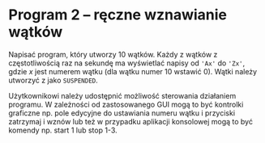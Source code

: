 # Program 2 – ręczne wznawianie wątków

Napisać program, który utworzy 10 wątków. Każdy z wątków z częstotliwością raz na sekundę ma wyświetlać napisy od `'Ax'` do `'Zx'`, gdzie *x* jest numerem wątku (dla wątku numer 10 wstawić 0). Wątki należy utworzyć z jako `SUSPENDED`.

Użytkownikowi należy udostępnić możliwość sterowania działaniem programu. W zależności od zastosowanego GUI mogą to być kontrolki graficzne np. pole edycyjne do ustawiania numeru wątku i przyciski zatrzymaj i wznów lub też w przypadku aplikacji konsolowej mogą to być komendy np. start 1 lub stop 1-3.
